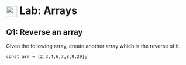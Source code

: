# <span><img src="../../../../ga_cog.png" width="30" height="30" style="vertical-align: middle;"></span> Lab: Arrays

## Q1: Reverse an array
Given the following array, create another array which is the reverse of it.
```
const arr = [2,3,4,6,7,8,9,29];
```